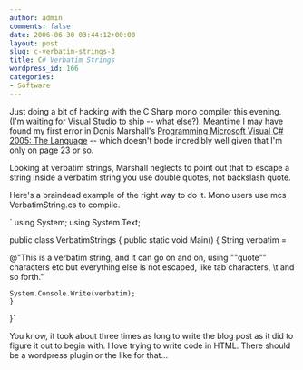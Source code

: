 ```yaml
---
author: admin
comments: false
date: 2006-06-30 03:44:12+00:00
layout: post
slug: c-verbatim-strings-3
title: C# Verbatim Strings
wordpress_id: 166
categories:
- Software
---
```


Just doing a bit of hacking with the C Sharp mono compiler this evening.  (I'm waiting for Visual Studio to ship -- what else?).  Meantime I may have found my first error in Donis Marshall's [Programming Microsoft Visual C# 2005:  The Language](http://www.amazon.com/gp/redirect.html?link_code=ur2&tag=sacramentorea-20&camp=1789&creative=9325&location=http%3A%2F%2Fwww.amazon.com%2Fgp%2Fproduct%2F0735621810%2Fqid%3D1151639146%2Fsr%3D2-1%2Fref%3Dpd_bbs_b_2_1%3Fs%3Dbooks%26v%3Dglance%26n%3D283155) -- which doesn't bode incredibly well given that I'm only on page 23 or so.

Looking at verbatim strings, Marshall neglects to point out that to escape a string inside a verbatim string you use double quotes, not backslash quote.

Here's a braindead example of the right way to do it.  Mono users use mcs VerbatimString.cs to compile.


`
using System;
using System.Text;

public class VerbatimStrings
{
	public static void Main()
	{
	String verbatim =

@"This is a
verbatim string, and it can go
on and on, using ""quote"" characters
etc but everything else
is not escaped, like tab characters, \t
and so forth."

	System.Console.Write(verbatim);
	}
}`

You know, it took about three times as long to write the blog post as it did to figure it out to begin with.  I love trying to write code in HTML.  There should be a wordpress plugin or the like for that...
